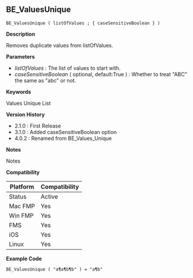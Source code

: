 ## BE_ValuesUnique

	BE_ValuesUnique ( listOfValues ; { caseSensitiveBoolean } )

**Description**  

Removes duplicate values from listOfValues.

**Parameters**

* *listOfValues* : The list of values to start with.
* *caseSensitiveBoolean* ( optional, default:True ) : Whether to treat "ABC" the same as "abc" or not.

**Keywords**  

Values Unique List

**Version History**

* 2.1.0 : First Release
* 3.1.0 : Added caseSensitiveBoolean option
* 4.0.2 : Renamed from BE_Values_Unique

**Notes**

Notes

**Compatibility** 

| Platform | Compatibility |
|-----------|-----------|
| Status | Active |  
| Mac FMP | Yes  |  
| Win FMP | Yes  |  
| FMS | Yes  |  
| iOS | Yes  |  
| Linux | Yes  |  

**Example Code**

	BE_ValuesUnique ( "a¶a¶b¶b" ) = "a¶b"